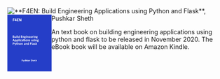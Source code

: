 <img src="https://img.shields.io/badge/F4EN-F4EN%3A%20Build%20Engineering%20Applications%20using%20Python%20and%20Flask-blue" align="left"/>
**F4EN: Build Engineering Applications using Python and Flask**, Pushkar Sheth

<img src="images/f4en_bookcover.png" width="20%" alt="Front cover" align="left"/>

An text book on building engineering applications using python and flask to
be released in November 2020. The eBook book will be available on Amazon Kindle.
